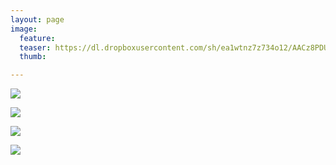 ```yaml
---
layout: page
image:
  feature:
  teaser: https://dl.dropboxusercontent.com/sh/ea1wtnz7z734o12/AACz8PDUv-o0pSJlmQFgd_2Fa/luontokuvat/kev%C3%A4t/6/DS54239-245px.jpg
  thumb:

---
```


[![](https://dl.dropboxusercontent.com/sh/ea1wtnz7z734o12/AAASlvOAxnsqDU7xs3ZsCCF8a/luontokuvat/kev%C3%A4t/6/DS54247-800px.jpg)](https://dl.dropboxusercontent.com/sh/ea1wtnz7z734o12/AADjA0M1kURMJyzUdvVFXT82a/luontokuvat/kev%C3%A4t/6/DS54247.jpg)

[![](https://dl.dropboxusercontent.com/sh/ea1wtnz7z734o12/AADCq1NXMDFqhH9efgdyYdzBa/luontokuvat/kev%C3%A4t/6/DS54249-800px.jpg)](https://dl.dropboxusercontent.com/sh/ea1wtnz7z734o12/AAA0HSqO55_cQA3a-1Eu5OdDa/luontokuvat/kev%C3%A4t/6/DS54249.jpg)

[![](https://dl.dropboxusercontent.com/sh/ea1wtnz7z734o12/AAC3m_hvCrfUrvW9fOPtb8mza/luontokuvat/kev%C3%A4t/6/DS54252-800px.jpg)](https://dl.dropboxusercontent.com/sh/ea1wtnz7z734o12/AACzO16viap5vlEeZ5VHbrn1a/luontokuvat/kev%C3%A4t/6/DS54252.jpg)

[![](https://dl.dropboxusercontent.com/sh/ea1wtnz7z734o12/AAAMIiDyCES-9ELa_bUezOmGa/luontokuvat/kev%C3%A4t/6/DS54241-800px.jpg)](https://dl.dropboxusercontent.com/sh/ea1wtnz7z734o12/AACl9WSTXsS6S6GBr5VCJEAKa/luontokuvat/kev%C3%A4t/6/DS54241.jpg)
